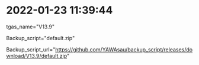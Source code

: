 # 2022-01-23 11:39:44

tgas_name="V13.9"

Backup_script="default.zip"

Backup_script_url="https://github.com/YAWAsau/backup_script/releases/download/V13.9/default.zip"
